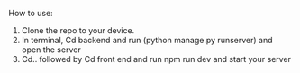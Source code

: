 How to use:
1. Clone the repo to your device.
2. In terminal, Cd backend and run (python manage.py runserver) and open the server
3. Cd.. followed by Cd front end and run npm run dev and start your server

